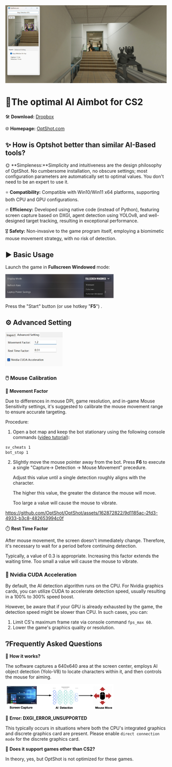 <img src="./assets/logo2.jpg"  style="zoom:67%;" />

# 🎯The optimal AI Aimbot for CS2

🛠️ **Download:** [Dropbox](https://www.dropbox.com/scl/fo/j5t8m00dz67i6fsbrh6v9/h?rlkey=n0ut66dbdy4xq88372eovbu5e&dl=0)

🌐 **Homepage:** [OptShot.com](https://optshot.com)



## ✨ How is Optshot better than similar AI-Based tools?

🌞 **Simpleness:**Simplicity and intuitiveness are the design philosophy of OptShot. No cumbersome installation, no obscure settings; most configuration parameters are automatically set to optimal values. You don't need to be an expert to use it.

⭐ **Compatibility:** Compatible with Win10/Win11 x64 platforms, supporting both CPU and GPU configurations.

🔥 **Efficiency:** Developed using native code (instead of Python), featuring screen capture based on DXGI, agent detection using YOLOv8, and well-designed target tracking, resulting in exceptional performance.

🎖️ **Safety:** Non-invasive to the game program itself, employing a biomimetic mouse movement strategy, with no risk of detection.



## ▶️  Basic Usage

Launch the game in **Fullscreen Windowed** mode:

<img src="./assets/image-20240310150844554.png" alt="image-20240310150844554" style="zoom:33%;" />

Press the "Start" button (or use hotkey "**F5**") .



## ⚙️ Advanced Setting

<img src="./assets/image-20240310160626406.png" alt="image-20240310160626406" style="zoom:40%;" />

### 🖱️ Mouse Calibration

🏃 **Movement Factor**

Due to differences in mouse DPI, game resolution, and in-game Mouse Sensitivity settings, it's suggested to calibrate the mouse movement range to ensure accurate targeting.

Procedure: 

1. Open a bot map and keep the bot stationary using the following console commands ([video tutorial](https://www.youtube.com/watch?v=aQGWp-XiwNM&ab_channel=FunVector)):  

```
sv_cheats 1
bot_stop 1
```



2. Slightly move the mouse pointer away from the bot. Press **F6** to execute a single "Capture-> Detection -> Mouse Movement" precedure. 

   Adjust this value until a single detection roughly aligns with the character. 

   The higher this value, the greater the distance the mouse will move. 

   Too large a value will cause the mouse to vibrate.

https://github.com/OptShot/OptShot/assets/162872822/9d1185ac-2fd3-4933-b3c8-482653994c0f



⏱️ **Rest Time Factor**

After mouse movement, the screen doesn't immediately change. Therefore, it's necessary to wait for a period before continuing detection. 

Typically, a value of 0.3 is appropriate. Increasing this factor extends the waiting time. Too small a value will cause the mouse to vibrate.





### 🚀 Nvidia CUDA Acceleration

By default, the AI detection algorithm runs on the CPU. For Nvidia graphics cards, you can utilize CUDA to accelerate detection speed, usually resulting in a 100% to 300% speed boost.

However, be aware that if your GPU is already exhausted by the game, the detection speed might be slower than CPU. In such cases, you can:

1. Limit CS's maximum frame rate via console command `fps_max 60`.
2. Lower the game's graphics quality or resolution.






## ❔Frequently Asked Questions

🍎 **How it works?**

The software captures a 640x640 area at the screen center, employs AI object detection (Yolo-V8) to locate characters within it, and then controls the mouse for aiming.

<img src="./assets/image-20240310160908513.png" alt="image-20240310160908513" style="zoom: 33%;" />



🍄 **Error: DXGI_ERROR_UNSUPPORTED**

This typically occurs in situations where both the CPU's integrated graphics and discrete graphics card are present. Please enable `direct connection mode` for the discrete graphics card.



🍇 **Does it support games other than CS2?**

In theory, yes, but OptShot is not optimized for these games.
